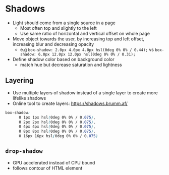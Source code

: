 # Shadows

- Light should come from a single source in a page
  - Most often top and slightly to the left
  - Use same ratio of horizontal and vertical offset on whole page
- Move object towards the user, by increasing top and left offset, increasing blur and  decreasing opacity
  - e.g `box-shadow: 2.0px 4.0px 4.0px hsl(0deg 0% 0% / 0.44);` vs `box-shadow: 6.0px 12.0px 12.0px hsl(0deg 0% 0% / 0.31);` 
- Define shadow color based on background color 
  - match hue but decrease saturation and lightness

## Layering

- Use multiple layers of shadow instead of a single layer to create more lifelike shadows
- Online tool to create layers: https://shadows.brumm.af/

```css
box-shadow: 
      0 1px 1px hsl(0deg 0% 0% / 0.075),
      0 2px 2px hsl(0deg 0% 0% / 0.075),
      0 4px 4px hsl(0deg 0% 0% / 0.075),
      0 8px 8px hsl(0deg 0% 0% / 0.075),
      0 16px 16px hsl(0deg 0% 0% / 0.075)
```

## `drop-shadow`

- GPU accelerated instead of CPU bound
- follows contour of HTML element

